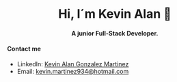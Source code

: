 <h1 align="center"> Hi, I´m Kevin Alan 👋</h1>
<h4 align="center">A junior Full-Stack Developer.</h4>
<h4>Contact me</h4>

- LinkedIn: [Kevin Alan Gonzalez Martinez](www.linkedin.com/in/kevin-alan-gonzalez-martinez-b8a3ba258)
- Email: [kevin.martinez934@hotmail.com](mailto:kevin.martinez934o@hotmail.com)
<br>
<!--
**KevinAlanGonzalezMartinez/KevinAlanGonzalezMartinez** is a ✨ _special_ ✨ repository because its `README.md` (this file) appears on your GitHub profile.

Here are some ideas to get you started:

- 🔭 I’m currently working on ...
- 🌱 I’m currently learning ...
- 👯 I’m looking to collaborate on ...
- 🤔 I’m looking for help with ...
- 💬 Ask me about ...
- 📫 How to reach me: ...
- 😄 Pronouns: ...
- ⚡ Fun fact: ...
-->
